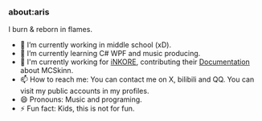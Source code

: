 ### about:aris

I burn & reborn in flames.

- 🔭 I’m currently working in middle school (xD).
- 🌱 I’m currently learning C# WPF and music producing.
- 🧐 I'm currently working for [iNKORE](https://github.com/iNKORE-NET), contributing their [Documentation](https://github.com/iNKORE-NET/Documentation) about MCSkinn.
- 📫 How to reach me: You can contact me on X, bilibili and QQ. You can visit my public accounts in my profiles.
- 😄 Pronouns: Music and programing.
- ⚡ Fun fact: Kids, this is not for fun.